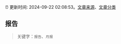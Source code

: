 :alarm_clock: 更新时间: 2024-09-22 02:08:53。[文章来源](/README.md)、[文章分类](/TAGS.md)

## 报告


> 关键字：`报告`、`月报`



